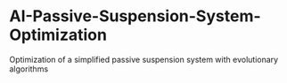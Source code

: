 # AI-Passive-Suspension-System-Optimization
Optimization of a simplified passive suspension system with evolutionary algorithms
